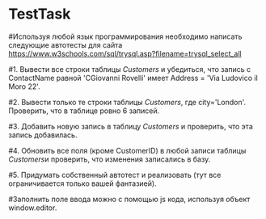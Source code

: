 # TestTask
#Используя любой язык программирования необходимо написать следующие автотесты для сайта https://www.w3schools.com/sql/trysql.asp?filename=trysql_select_all

#1. Вывести все строки таблицы *Customers* и убедиться, что запись с ContactName равной 'СGiovanni Rovelli' имеет Address = 'Via Ludovico il Moro 22'.

#2. Вывести только те строки таблицы *Customers*, где city='London'. Проверить, что в таблице ровно 6 записей.

#3. Добавить новую запись в таблицу *Customers* и проверить, что эта запись добавилась.

#4. Обновить все поля (кроме CustomerID) в любой записи таблицы *Customers*и проверить, что изменения записались в базу.

#5. Придумать собственный автотест и реализовать (тут все ограничивается только вашей фантазией).

#Заполнить поле ввода можно с помощью js кода, используя объект window.editor.
